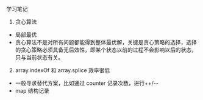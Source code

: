 学习笔记

1.  贪心算法

- 局部最优
- 贪心算法不是对所有问题都能得到整体最优解，关键是贪心策略的选择，选择的贪心策略必须具备无后效性，即某个状态以前的过程不会影响以后的状态，只与当前状态有关。

2. array.indexOf 和 array.splice 效率很低

- 一般寻求替代方案，比如通过 counter 记录次数，进行++/--
- map 结构记录
